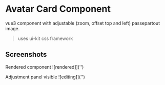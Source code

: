# Avatar Card Component

vue3 component with adjustable (zoom, offset top and left) passepartout image.

> uses ui-kit css framework

## Screenshots

Rendered component ![rendered]]('')


Adjustment panel visible ![editing]]('')
